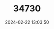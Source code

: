---
title: "34730"
category: "Sorbus lancastriensis"
draft: false
date: 2024-02-22 13:03:50
languages:
  English: ["Lancashire Whitebeam"]
---